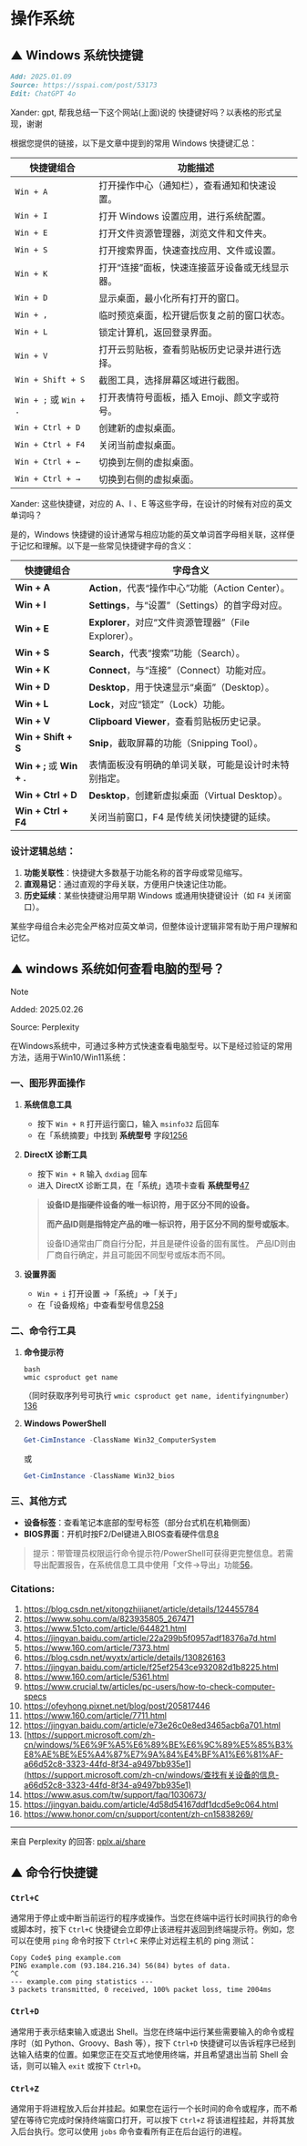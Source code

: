 # 操作系统



## ▲ Windows 系统快捷键

```md
Add: 2025.01.09
Source: https://sspai.com/post/53173
Edit: ChatGPT 4o
```

Xander: gpt, 帮我总结一下这个网站(上面)说的 快捷键好吗？以表格的形式呈现，谢谢

根据您提供的链接，以下是文章中提到的常用 Windows 快捷键汇总：

| 快捷键组合        | 功能描述                                                                 |
|---------------------|--------------------------------------------------------------------------|
| `Win + A`           | 打开操作中心（通知栏），查看通知和快速设置。                              |
| `Win + I`           | 打开 Windows 设置应用，进行系统配置。                                    |
| `Win + E`           | 打开文件资源管理器，浏览文件和文件夹。                                    |
| `Win + S`           | 打开搜索界面，快速查找应用、文件或设置。                                  |
| `Win + K`           | 打开“连接”面板，快速连接蓝牙设备或无线显示器。                            |
| `Win + D`           | 显示桌面，最小化所有打开的窗口。                                          |
| `Win + ,`           | 临时预览桌面，松开键后恢复之前的窗口状态。                                 |
| `Win + L`           | 锁定计算机，返回登录界面。                                                |
| `Win + V`           | 打开云剪贴板，查看剪贴板历史记录并进行选择。                               |
| `Win + Shift + S`   | 截图工具，选择屏幕区域进行截图。                                          |
| `Win + ;` 或 `Win + .` | 打开表情符号面板，插入 Emoji、颜文字或符号。                             |
| `Win + Ctrl + D`    | 创建新的虚拟桌面。                                                        |
| `Win + Ctrl + F4`   | 关闭当前虚拟桌面。                                                        |
| `Win + Ctrl + ←`    | 切换到左侧的虚拟桌面。                                                    |
| `Win + Ctrl + →`    | 切换到右侧的虚拟桌面。                                                    |

Xander: 这些快捷键，对应的 A、I 、E 等这些字母，在设计的时候有对应的英文单词吗？

是的，Windows 快捷键的设计通常与相应功能的英文单词首字母相关联，这样便于记忆和理解。以下是一些常见快捷键字母的含义：

| 快捷键组合       | 字母含义                                      |
|------------------|----------------------------------------------|
| **Win + A**      | **Action**，代表“操作中心”功能（Action Center）。 |
| **Win + I**      | **Settings**，与“设置”（Settings）的首字母对应。   |
| **Win + E**      | **Explorer**，对应“文件资源管理器”（File Explorer）。 |
| **Win + S**      | **Search**，代表“搜索”功能（Search）。             |
| **Win + K**      | **Connect**，与“连接”（Connect）功能对应。        |
| **Win + D**      | **Desktop**，用于快速显示“桌面”（Desktop）。      |
| **Win + L**      | **Lock**，对应“锁定”（Lock）功能。               |
| **Win + V**      | **Clipboard Viewer**，查看剪贴板历史记录。        |
| **Win + Shift + S** | **Snip**，截取屏幕的功能（Snipping Tool）。      |
| **Win + ;** 或 **Win + .** | 表情面板没有明确的单词关联，可能是设计时未特别指定。 |
| **Win + Ctrl + D** | **Desktop**，创建新虚拟桌面（Virtual Desktop）。 |
| **Win + Ctrl + F4** | 关闭当前窗口，F4 是传统关闭快捷键的延续。         |

### 设计逻辑总结：
1. **功能关联性**：快捷键大多数基于功能名称的首字母或常见缩写。
2. **直观易记**：通过直观的字母关联，方便用户快速记住功能。
3. **历史延续**：某些快捷键沿用早期 Windows 或通用快捷键设计（如 `F4` 关闭窗口）。

某些字母组合未必完全严格对应英文单词，但整体设计逻辑非常有助于用户理解和记忆。





## ▲ windows 系统如何查看电脑的型号？

> [!Note]
>
> Added: 2025.02.26
>
> Source: Perplexity

在Windows系统中，可通过多种方式快速查看电脑型号。以下是经过验证的常用方法，适用于Win10/Win11系统：

### 一、图形界面操作

1. **系统信息工具**
    - 按下 `Win + R` 打开运行窗口，输入 `msinfo32` 后回车
    - 在「系统摘要」中找到 **系统型号** 字段[1](https://blog.csdn.net/xitongzhijianet/article/details/124455784)[2](https://www.sohu.com/a/823935805_267471)[5](https://www.160.com/article/7373.html)[6](https://blog.csdn.net/wyxtx/article/details/130826163)
2. **DirectX 诊断工具**
    
    - 按下 `Win + R` 输入 `dxdiag` 回车
    - 进入 DirectX 诊断工具，在「系统」选项卡查看 **系统型号**[4](https://jingyan.baidu.com/article/22a299b5f0957adf18376a7d.html)[7](https://jingyan.baidu.com/article/f25ef2543ce932082d1b8225.html)
    
    > **设备ID是指硬件设备的唯一标识符，用于区分不同的设备。**
    >
    > **而产品ID则是指特定产品的唯一标识符，用于区分不同的型号或版本**。 
    >
    > 设备ID通常由厂商自行分配，并且是硬件设备的固有属性。 产品ID则由厂商自行确定，并且可能因不同型号或版本而不同。
3. **设置界面**
    
    - `Win + i` 打开设置 →「系统」→「关于」
    - 在「设备规格」中查看型号信息[2](https://www.sohu.com/a/823935805_267471)[5](https://www.160.com/article/7373.html)[8](https://www.160.com/article/5361.html)

### 二、命令行工具

1. **命令提示符**

    ```
    bash
    wmic csproduct get name
    ```

    （同时获取序列号可执行 `wmic csproduct get name, identifyingnumber`）[1](https://blog.csdn.net/xitongzhijianet/article/details/124455784)[3](https://www.51cto.com/article/644821.html)[6](https://blog.csdn.net/wyxtx/article/details/130826163)

2. **Windows PowerShell**

    ```powershell
    Get-CimInstance -ClassName Win32_ComputerSystem
    ```

    或

    ```powershell
    Get-CimInstance -ClassName Win32_bios
    ```

### 三、其他方式

- **设备标签**：查看笔记本底部的型号标签（部分台式机在机箱侧面）
- **BIOS界面**：开机时按F2/Del键进入BIOS查看硬件信息[8](https://www.160.com/article/5361.html)

> 提示：带管理员权限运行命令提示符/PowerShell可获得更完整信息。若需导出配置报告，在系统信息工具中使用「文件→导出」功能[5](https://www.160.com/article/7373.html)[6](https://blog.csdn.net/wyxtx/article/details/130826163)。

### Citations:

1. https://blog.csdn.net/xitongzhijianet/article/details/124455784
2. https://www.sohu.com/a/823935805_267471
3. https://www.51cto.com/article/644821.html
4. https://jingyan.baidu.com/article/22a299b5f0957adf18376a7d.html
5. https://www.160.com/article/7373.html
6. https://blog.csdn.net/wyxtx/article/details/130826163
7. https://jingyan.baidu.com/article/f25ef2543ce932082d1b8225.html
8. https://www.160.com/article/5361.html
9. https://www.crucial.tw/articles/pc-users/how-to-check-computer-specs
10. https://ofeyhong.pixnet.net/blog/post/205817446
11. https://www.160.com/article/7711.html
12. https://jingyan.baidu.com/article/e73e26c0e8ed3465acb6a701.html
13. [https://support.microsoft.com/zh-cn/windows/%E6%9F%A5%E6%89%BE%E6%9C%89%E5%85%B3%E8%AE%BE%E5%A4%87%E7%9A%84%E4%BF%A1%E6%81%AF-a66d52c8-3323-44fd-8f34-a9497bb935e1](https://support.microsoft.com/zh-cn/windows/查找有关设备的信息-a66d52c8-3323-44fd-8f34-a9497bb935e1)
14. https://www.asus.com/tw/support/faq/1030673/
15. https://jingyan.baidu.com/article/4d58d54167ddf1dcd5e9c064.html
16. https://www.honor.com/cn/support/content/zh-cn15838269/

------

来自 Perplexity 的回答: [pplx.ai/share](https://www.perplexity.ai/search/pplx.ai/share)










## ▲ 命令行快捷键

### `Ctrl+C`
通常用于停止或中断当前运行的程序或操作。当您在终端中运行长时间执行的命令或脚本时，按下 `Ctrl+C` 快捷键会立即停止该进程并返回到终端提示符。例如，您可以在使用 `ping` 命令时按下 `Ctrl+C` 来停止对远程主机的 ping 测试：
```
Copy Code$ ping example.com
PING example.com (93.184.216.34) 56(84) bytes of data.
^C
--- example.com ping statistics ---
3 packets transmitted, 0 received, 100% packet loss, time 2004ms
```

### `Ctrl+D`
通常用于表示结束输入或退出 Shell。当您在终端中运行某些需要输入的命令或程序时（如 Python、Groovy、Bash 等），按下 `Ctrl+D` 快捷键可以告诉程序已经到达输入结束的位置。如果您正在交互式地使用终端，并且希望退出当前 Shell 会话，则可以输入 `exit` 或按下 `Ctrl+D`。

### `Ctrl+Z`
通常用于将进程放入后台并挂起。如果您在运行一个长时间的命令或程序，而不希望在等待它完成时保持终端窗口打开，可以按下 `Ctrl+Z` 将该进程挂起，并将其放入后台执行。您可以使用 `jobs` 命令查看所有正在后台运行的进程。










